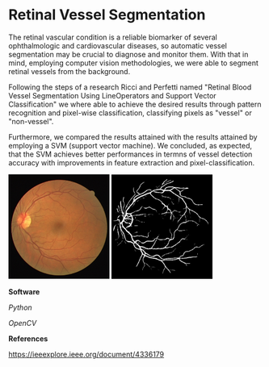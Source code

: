 # Retinal Vessel Segmentation
The retinal vascular condition is a reliable biomarker of several ophthalmologic and cardiovascular diseases, so automatic vessel segmentation may be crucial to diagnose and monitor them.
With that in mind, employing computer vision methodologies, we were able to segment retinal vessels from the background.

Following the steps of a research Ricci and Perfetti named "Retinal Blood Vessel Segmentation Using LineOperators and Support Vector Classification" we where able to achieve the desired results through pattern recognition and pixel-wise classification, classifying pixels as "vessel" or "non-vessel".

Furthermore, we compared the results attained with the results attained by employing a SVM (support vector machine). We concluded, as expected, that the SVM achieves better performances in termns of vessel detection accuracy with improvements in feature extraction and pixel-classification.

<p float="left">
  <img src="/DRIVE/output_ricci/exemplo.png" width="200" />
  <img src="/DRIVE/output_ricci/01_testbinary_manual.tif" width="200" />
</p>


**Software**

*Python*

*OpenCV*


**References**

https://ieeexplore.ieee.org/document/4336179
 
